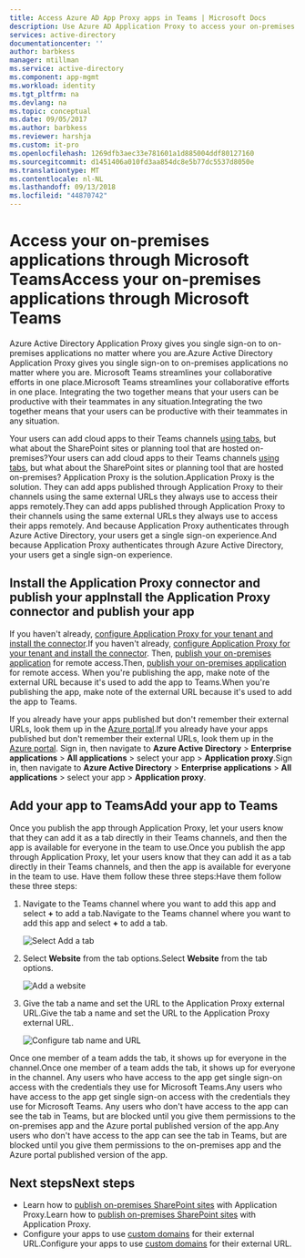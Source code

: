 ```yaml
---
title: Access Azure AD App Proxy apps in Teams | Microsoft Docs
description: Use Azure AD Application Proxy to access your on-premises application through Microsoft Teams.
services: active-directory
documentationcenter: ''
author: barbkess
manager: mtillman
ms.service: active-directory
ms.component: app-mgmt
ms.workload: identity
ms.tgt_pltfrm: na
ms.devlang: na
ms.topic: conceptual
ms.date: 09/05/2017
ms.author: barbkess
ms.reviewer: harshja
ms.custom: it-pro
ms.openlocfilehash: 1269dfb3aec33e781601a1d885004ddf80127160
ms.sourcegitcommit: d1451406a010fd3aa854dc8e5b77dc5537d8050e
ms.translationtype: MT
ms.contentlocale: nl-NL
ms.lasthandoff: 09/13/2018
ms.locfileid: "44870742"
---
```

# <a name="access-your-on-premises-applications-through-microsoft-teams"></a><span data-ttu-id="101f5-103">Access your on-premises applications through Microsoft Teams</span><span class="sxs-lookup"><span data-stu-id="101f5-103">Access your on-premises applications through Microsoft Teams</span></span>

<span data-ttu-id="101f5-104">Azure Active Directory Application Proxy gives you single sign-on to on-premises applications no matter where you are.</span><span class="sxs-lookup"><span data-stu-id="101f5-104">Azure Active Directory Application Proxy gives you single sign-on to on-premises applications no matter where you are.</span></span> <span data-ttu-id="101f5-105">Microsoft Teams streamlines your collaborative efforts in one place.</span><span class="sxs-lookup"><span data-stu-id="101f5-105">Microsoft Teams streamlines your collaborative efforts in one place.</span></span> <span data-ttu-id="101f5-106">Integrating the two together means that your users can be productive with their teammates in any situation.</span><span class="sxs-lookup"><span data-stu-id="101f5-106">Integrating the two together means that your users can be productive with their teammates in any situation.</span></span> 

<span data-ttu-id="101f5-107">Your users can add cloud apps to their Teams channels [using tabs](https://support.office.com/article/Video-Using-Tabs-7350a03e-017a-4a00-a6ae-1c9fe8c497b3?ui=en-US&rs=en-US&ad=US), but what about the SharePoint sites or planning tool that are hosted on-premises?</span><span class="sxs-lookup"><span data-stu-id="101f5-107">Your users can add cloud apps to their Teams channels [using tabs](https://support.office.com/article/Video-Using-Tabs-7350a03e-017a-4a00-a6ae-1c9fe8c497b3?ui=en-US&rs=en-US&ad=US), but what about the SharePoint sites or planning tool that are hosted on-premises?</span></span> <span data-ttu-id="101f5-108">Application Proxy is the solution.</span><span class="sxs-lookup"><span data-stu-id="101f5-108">Application Proxy is the solution.</span></span> <span data-ttu-id="101f5-109">They can add apps published through Application Proxy to their channels using the same external URLs they always use to access their apps remotely.</span><span class="sxs-lookup"><span data-stu-id="101f5-109">They can add apps published through Application Proxy to their channels using the same external URLs they always use to access their apps remotely.</span></span> <span data-ttu-id="101f5-110">And because Application Proxy authenticates through Azure Active Directory, your users get a single sign-on experience.</span><span class="sxs-lookup"><span data-stu-id="101f5-110">And because Application Proxy authenticates through Azure Active Directory, your users get a single sign-on experience.</span></span>


## <a name="install-the-application-proxy-connector-and-publish-your-app"></a><span data-ttu-id="101f5-111">Install the Application Proxy connector and publish your app</span><span class="sxs-lookup"><span data-stu-id="101f5-111">Install the Application Proxy connector and publish your app</span></span>

<span data-ttu-id="101f5-112">If you haven't already, [configure Application Proxy for your tenant and install the connector](application-proxy-enable.md).</span><span class="sxs-lookup"><span data-stu-id="101f5-112">If you haven't already, [configure Application Proxy for your tenant and install the connector](application-proxy-enable.md).</span></span> <span data-ttu-id="101f5-113">Then, [publish your on-premises application](application-proxy-publish-azure-portal.md) for remote access.</span><span class="sxs-lookup"><span data-stu-id="101f5-113">Then, [publish your on-premises application](application-proxy-publish-azure-portal.md) for remote access.</span></span> <span data-ttu-id="101f5-114">When you're publishing the app, make note of the external URL because it's used to add the app to Teams.</span><span class="sxs-lookup"><span data-stu-id="101f5-114">When you're publishing the app, make note of the external URL because it's used to add the app to Teams.</span></span>

<span data-ttu-id="101f5-115">If you already have your apps published but don't remember their external URLs, look them up in the [Azure portal](https://portal.azure.com).</span><span class="sxs-lookup"><span data-stu-id="101f5-115">If you already have your apps published but don't remember their external URLs, look them up in the [Azure portal](https://portal.azure.com).</span></span> <span data-ttu-id="101f5-116">Sign in, then navigate to **Azure Active Directory** > **Enterprise applications** > **All applications** > select your app > **Application proxy**.</span><span class="sxs-lookup"><span data-stu-id="101f5-116">Sign in, then navigate to **Azure Active Directory** > **Enterprise applications** > **All applications** > select your app > **Application proxy**.</span></span>

## <a name="add-your-app-to-teams"></a><span data-ttu-id="101f5-117">Add your app to Teams</span><span class="sxs-lookup"><span data-stu-id="101f5-117">Add your app to Teams</span></span>

<span data-ttu-id="101f5-118">Once you publish the app through Application Proxy, let your users know that they can add it as a tab directly in their Teams channels, and then the app is available for everyone in the team to use.</span><span class="sxs-lookup"><span data-stu-id="101f5-118">Once you publish the app through Application Proxy, let your users know that they can add it as a tab directly in their Teams channels, and then the app is available for everyone in the team to use.</span></span> <span data-ttu-id="101f5-119">Have them follow these three steps:</span><span class="sxs-lookup"><span data-stu-id="101f5-119">Have them follow these three steps:</span></span>

1. <span data-ttu-id="101f5-120">Navigate to the Teams channel where you want to add this app and select **+** to add a tab.</span><span class="sxs-lookup"><span data-stu-id="101f5-120">Navigate to the Teams channel where you want to add this app and select **+** to add a tab.</span></span>

   ![Select Add a tab](./media/application-proxy-integrate-with-teams/add-tab.png)

2. <span data-ttu-id="101f5-122">Select **Website** from the tab options.</span><span class="sxs-lookup"><span data-stu-id="101f5-122">Select **Website** from the tab options.</span></span>

   ![Add a website](./media/application-proxy-integrate-with-teams/website.png)

3. <span data-ttu-id="101f5-124">Give the tab a name and set the URL to the Application Proxy external URL.</span><span class="sxs-lookup"><span data-stu-id="101f5-124">Give the tab a name and set the URL to the Application Proxy external URL.</span></span> 

   ![Configure tab name and URL](./media/application-proxy-integrate-with-teams/tab-name-url.png)

<span data-ttu-id="101f5-126">Once one member of a team adds the tab, it shows up for everyone in the channel.</span><span class="sxs-lookup"><span data-stu-id="101f5-126">Once one member of a team adds the tab, it shows up for everyone in the channel.</span></span> <span data-ttu-id="101f5-127">Any users who have access to the app get single sign-on access with the credentials they use for Microsoft Teams.</span><span class="sxs-lookup"><span data-stu-id="101f5-127">Any users who have access to the app get single sign-on access with the credentials they use for Microsoft Teams.</span></span> <span data-ttu-id="101f5-128">Any users who don't have access to the app can see the tab in Teams, but are blocked until you give them permissions to the on-premises app and the Azure portal published version of the app.</span><span class="sxs-lookup"><span data-stu-id="101f5-128">Any users who don't have access to the app can see the tab in Teams, but are blocked until you give them permissions to the on-premises app and the Azure portal published version of the app.</span></span> 

## <a name="next-steps"></a><span data-ttu-id="101f5-129">Next steps</span><span class="sxs-lookup"><span data-stu-id="101f5-129">Next steps</span></span>

- <span data-ttu-id="101f5-130">Learn how to [publish on-premises SharePoint sites](application-proxy-integrate-with-sharepoint-server.md) with Application Proxy.</span><span class="sxs-lookup"><span data-stu-id="101f5-130">Learn how to [publish on-premises SharePoint sites](application-proxy-integrate-with-sharepoint-server.md) with Application Proxy.</span></span>
- <span data-ttu-id="101f5-131">Configure your apps to use [custom domains](application-proxy-configure-custom-domain.md) for their external URL.</span><span class="sxs-lookup"><span data-stu-id="101f5-131">Configure your apps to use [custom domains](application-proxy-configure-custom-domain.md) for their external URL.</span></span> 
